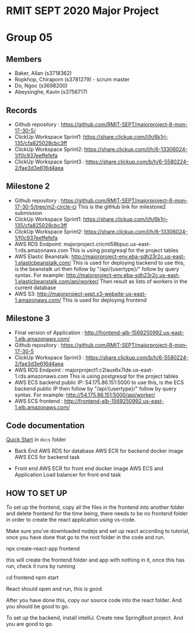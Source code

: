 # RMIT SEPT 2020 Major Project

# Group 05

## Members
* Baker, Allan (s3718362)
* Ropkhop, Chiraporn (s3781279) - scrum master
* Do, Ngoc (s3698200)
* Abeysinghe, Kavin (s3756717)

## Records

* Github repository : https://github.com/RMIT-SEPT/majorproject-8-mon-17-30-5/
* ClickUp Workspace Sprint1: https://share.clickup.com/l/h/6k1rj-135/cfa825028cbc3ff
* ClickUp Workspace Sprint2: https://share.clickup.com/l/h/6-13306024-1/f0c937eeffefefa
* ClickUp Workspace Sprint3 : https://share.clickup.com/b/h/6-5580224-2/fae3d3e616d4aea

## Milestone 2
* Github repository : https://github.com/RMIT-SEPT/majorproject-8-mon-17-30-5/tree/m2-circle-ci
This is the gitHub link for milestone2 submission
* ClickUp Workspace Sprint1: https://share.clickup.com/l/h/6k1rj-135/cfa825028cbc3ff
* ClickUp Workspace Sprint2: https://share.clickup.com/l/h/6-13306024-1/f0c937eeffefefa
* AWS RDS Endpoint: majorproject.cricml58bpuc.us-east-1.rds.amazonaws.com
This is using postgresql for the project tables
* AWS Elastic Beanstalk: http://majorproject-env.eba-sdh23r2c.us-east-1.elasticbeanstalk.com/
This is used for deploying backend
to use this, is the beanstalk url then follow by "/api/{usertype}/" follow by query syntax.
For example: http://majorproject-env.eba-sdh23r2c.us-east-1.elasticbeanstalk.com/api/worker/
Then result as lists of workers in the current database
* AWS S3: http://majorproject-sept.s3-website-us-east-1.amazonaws.com/
This is used for deploying frontend

## Milestone 3
* Final version of Application : http://frontend-alb-1569250992.us-east-1.elb.amazonaws.com/
* Github repository : https://github.com/RMIT-SEPT/majorproject-8-mon-17-30-5
* ClickUp Workspace Sprint3 : https://share.clickup.com/b/h/6-5580224-2/fae3d3e616d4aea
* AWS RDS Endpoint : majorproject1.c2laus6x7lde.us-east-1.rds.amazonaws.com
This is using postgresql for the project tables
* AWS ECS backend public IP: 54.175.86.151:5000
to use this, is the ECS backend public IP then follow by "/api/{usertype}/" follow by query syntax.
For example: http://54.175.86.151:5000/api/worker/
* AWS ECS frontend : http://frontend-alb-1569250992.us-east-1.elb.amazonaws.com/

## Code documentation

[Quick Start](/docs/README.md) in `docs` folder

* Back End
AWS RDS for database
AWS ECR for backend docker image
AWS ECS for backend task

* Front end
AWS ECR for front end docker image
AWS ECS and Application Load balancer for front end task

## HOW TO SET UP

To set up the frontend, copy all the files in the frontend into another folder and delete frontend for the time being, 
there needs to be no frontend folder in order to create the react application using vs-code.

Make sure you've downloaded nodejs and set up react according to tutorial, once you have done that go to the root folder in the code and run.

npx create-react-app frontend

this will create the frontend folder and app with nothing in it, once this has run, check it runs by running

cd frontend
npm start

React should open and run, this is good.

After you have done this, copy our source code into the react folder. And you should be good to go.

To set up the backend, install intelliJ.
Create new SpringBoot project. And you are good to go.


